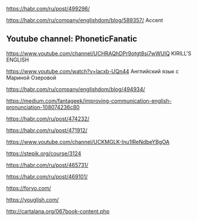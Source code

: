 <https://habr.com/ru/post/499296/>

https://habr.com/ru/company/englishdom/blog/589357/ Accent

Youtube channel: PhoneticFanatic
----------------------------------


<https://www.youtube.com/channel/UCHRAQhDPr9otgt8si7wWUlQ> KIRILL'S ENGLISH

<https://www.youtube.com/watch?v=lacxb-UQn44>  Английский язык с Мариной Озеровой

<https://habr.com/ru/company/englishdom/blog/494934/>

<https://medium.com/fantageek/improving-communication-english-pronunciation-108074236c80>

<https://habr.com/ru/post/474232/>

<https://habr.com/ru/post/471912/>

<https://www.youtube.com/channel/UCKMGLK-Inu1lReNdbeYBgOA>

<https://stepik.org/course/3124>

<https://habr.com/ru/post/465731/>

<https://habr.com/ru/post/469101/>

<https://forvo.com/>

<https://youglish.com/>

<http://cartalana.org/067book-content.php>


